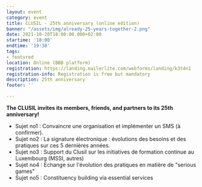 ```yaml
---
layout: event
category: event
title: CLUSIL - 25th anniversary (online edition)
banner: "/assets/img/already-25-years-together-2.png"
date: 2021-10-20T18:00:00.000+02:00
startime: '18:00'
endtime: '19:30'
tags:
- featured
location: Online (BBB platform)
registration: https://landing.mailerlite.com/webforms/landing/k3t4n1
registration-info: Registration is free but mandatory
description: 25th anniversary
footer: ''

---
```

**The CLUSIL invites its members, friends, and partners to its 25th anniversary!**

* Sujet no1 : Convaincre une organisation et implémenter un SMS (à confirmer).
* Sujet no2 : La signature électronique : évolutions des besoins et des pratiques sur ces 5 dernières années.
* Sujet no3 : Support du Clusil sur les initiatives de formation continue au Luxembourg (MSSI, autres)
* Sujet no4 : Echange sur l'évolution des pratiques en matière de "serious games"
* Sujet no5 : Constituency building via essential services